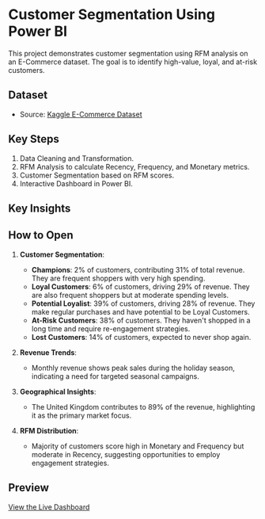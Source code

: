 # Customer Segmentation Using Power BI
This project demonstrates customer segmentation using RFM analysis on an E-Commerce dataset. The goal is to identify high-value, loyal, and at-risk customers.

## Dataset
- Source: [Kaggle E-Commerce Dataset](https://www.kaggle.com/datasets/carrie1/ecommerce-data)

## Key Steps
1. Data Cleaning and Transformation.
2. RFM Analysis to calculate Recency, Frequency, and Monetary metrics.
3. Customer Segmentation based on RFM scores.
4. Interactive Dashboard in Power BI.

## Key Insights

## How to Open
1. **Customer Segmentation**:
   - **Champions**: 2% of customers, contributing 31% of total revenue. They are frequent shoppers with very high spending.
   - **Loyal Customers**: 6% of customers, driving 29% of revenue. They are also frequent shoppers but at moderate spending levels.
   - **Potential Loyalist**: 39% of customers, driving 28% of revenue. They make regular purchases and have potential to be Loyal Customers.
   - **At-Risk Customers**: 38% of customers. They haven't shopped in a long time and require re-engagement strategies.
   - **Lost Customers**: 14% of customers, expected to never shop again. 

2. **Revenue Trends**:
   - Monthly revenue shows peak sales during the holiday season, indicating a need for targeted seasonal campaigns.

3. **Geographical Insights**:
   - The United Kingdom contributes to 89% of the revenue, highlighting it as the primary market focus.

4. **RFM Distribution**:
   - Majority of customers score high in Monetary and Frequency but moderate in Recency, suggesting opportunities to employ engagement strategies.

## Preview
[View the Live Dashboard](https://app.powerbi.com/groups/me/reports/ee78ae12-9b83-4705-9ff0-bd5ef68248f2/5ee74d2d32b0a06a87cd?experience=power-bi)
